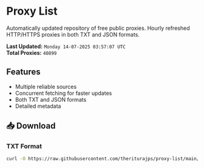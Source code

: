 # Proxy List

Automatically updated repository of free public proxies. Hourly refreshed HTTP/HTTPS proxies in both TXT and JSON formats.

**Last Updated:** `Monday 14-07-2025 03:57:07 UTC`  
**Total Proxies:** `40899`

## Features
- Multiple reliable sources
- Concurrent fetching for faster updates
- Both TXT and JSON formats
- Detailed metadata

## 📥 Download

### TXT Format
```bash
curl -O https://raw.githubusercontent.com/theriturajps/proxy-list/main/proxies.txt